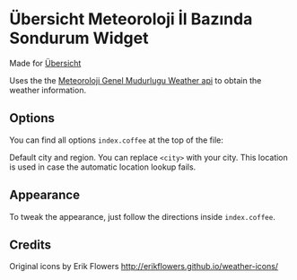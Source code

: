 # Übersicht Meteoroloji İl Bazında Sondurum Widget

Made for [Übersicht](http://tracesof.net/uebersicht/)

Uses the  the [Meteoroloji Genel Mudurlugu Weather api](https://http://212.175.180.28/api// "mgm.gov.tr api") to obtain the weather information.

## Options

You can find all options `index.coffee` at the top of the file:

Default city and region. You can replace `<city>` with your city. This location is used in case the automatic location lookup fails.

## Appearance

To tweak the appearance, just follow the directions inside `index.coffee`. 

## Credits

Original icons by Erik Flowers
http://erikflowers.github.io/weather-icons/

